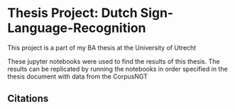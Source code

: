 # Thesis Project: Dutch Sign-Language-Recognition

This project is a part of my BA thesis at the University of Utrecht

These jupyter notebooks were used to find the results of this thesis. The results can be replicated by running the notebooks in order specified in the thesis document with data from the CorpusNGT


## Citations
````
